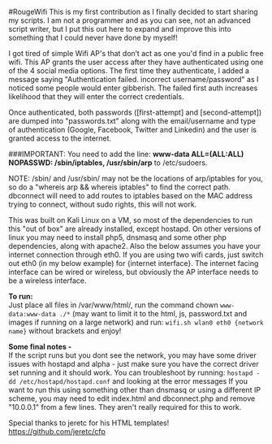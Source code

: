 #RougeWifi
This is my first contribution as I finally decided to start sharing my scripts. I am not a programmer and as you can see, not an advanced script writer, but
I put this out here to expand and improve this into something that I could never have done by myself!
 
I got tired of simple Wifi AP's that don’t act as one you'd find in a public free wifi. This AP grants the user access after they have authenticated using 
one of the 4 social media options. The first time they authenticate, I added a message saying "Authentication failed. incorrect username/password" as I noticed some 
people would enter gibberish. The failed first auth increases likelihood that they will enter the correct credentials. 

Once authenticated, both passwords ([first-attempt] and [second-attempt]) are dumped into "passwords.txt" along with the email/username and type of 
authentication (Google, Facebook, Twitter and Linkedin) and the user is granted access to the internet. 

###IMPORTANT: You need to add the line:
**www-data ALL=(ALL:ALL) NOPASSWD: /sbin/iptables, /usr/sbin/arp**
to /etc/sudoers.  

NOTE: /sbin/ and /usr/sbin/ may not be the locations of arp/iptables for you, so do a "whereis arp && whereis iptables" to find the correct path.
dbconnect will need to add routes to iptables based on the MAC address trying to connect, without sudo rights, this will not work.

This was built on Kali Linux on a VM, so most of the dependencies to run this "out of box" are already installed, except hostapd. On other versions of linux you 
may need to install php5, dnsmasq and some other php dependencies, along with apache2. Also the below assumes you have your internet connection through eth0. If you
are using two wifi cards, just switch out eth0 (in my below example) for {internet interface}. The internet facing interface can be wired or wireless, but obviously
the AP interface needs to be a wireless interface.

**To run:**  
Just place all files in /var/www/html/, run the command chown `www-data:www-data ./*` (may want to limit it to the html, js, password.txt and images if running on a large
network) and run:
`wifi.sh wlan0 eth0 {network name}` without brackets and enjoy!

**Some final notes -**  
If the script runs but you dont see the network, you may have some driver issues with hostapd and alpha - just make sure you have the correct driver set running
and it should work. You can troubleshoot by running: `hostapd -dd /etc/hostapd/hostapd.conf` and looking at the error messages
If you want to run this using something other than dnsmasq or using a different IP scheme, you may need to edit index.html and dbconnect.php and remove "10.0.0.1" 
from a few lines. They aren't really required for this to work.
  
Special thanks to jeretc for his HTML templates! https://github.com/jeretc/cfp
